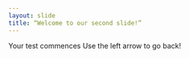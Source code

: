 ```yaml
---
layout: slide
title: “Welcome to our second slide!”
---
```

Your test commences
Use the left arrow to go back!
